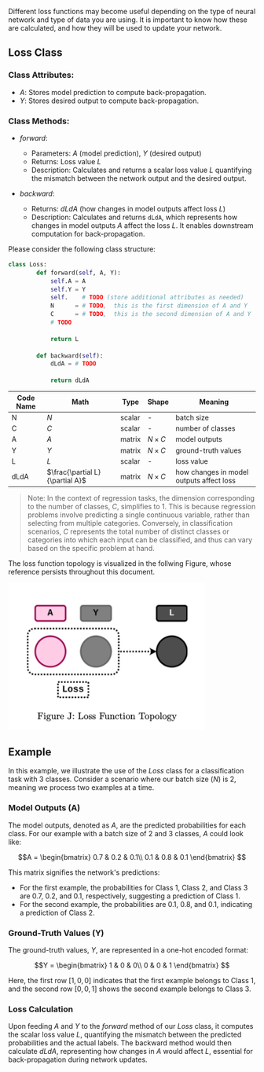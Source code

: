 Different loss functions may become useful depending on the type of neural network and type of data you are using. It is important to know how these are calculated, and how they will be used to update your network. 

## Loss Class

### Class Attributes:
- $A$: Stores model prediction to compute back-propagation.
- $Y$: Stores desired output to compute back-propagation.

### Class Methods:
- $forward$: 
  - Parameters: $A$ (model prediction), $Y$ (desired output)
  - Returns: Loss value $L$
  - Description: Calculates and returns a scalar loss value $L$ quantifying the mismatch between the network output and the desired output.
  
- $backward$: 
  - Returns: $dLdA$ (how changes in model outputs affect loss $L$)
  - Description: Calculates and returns `dLdA`, which represents how changes in model outputs $A$ affect the loss $L$. It enables downstream computation for back-propagation.


Please consider the following class structure:
```python
class Loss:
        def forward(self, A, Y):
            self.A = A
            self.Y = Y
            self.    # TODO (store additional attributes as needed)
            N      = # TODO,  this is the first dimension of A and Y
            C      = # TODO,  this is the second dimension of A and Y
            # TODO

            return L

        def backward(self):
            dLdA = # TODO

            return dLdA
```

| Code Name | Math      | Type    | Shape | Meaning                                 |
|-----------|-----------|---------|-------|-----------------------------------------|
| N         | $N$   | scalar  | -     | batch size                              |
| C         | $C$   | scalar  | -     | number of classes                       |
| A         | $A$   | matrix  | $N \times C$ | model outputs                        |
| Y         | $Y$   | matrix  | $N \times C$ | ground-truth values                   |
| L         | $L$   | scalar  | -     | loss value                              |
| dLdA      | $\frac{\partial L}{\partial A}$ | matrix  | $N \times C$ | how changes in model outputs affect loss |

> Note: In the context of regression tasks, the dimension corresponding to the number of classes, $C$, simplifies to 1. This is because regression problems involve predicting a single continuous variable, rather than selecting from multiple categories. Conversely, in classification scenarios, $C$ represents the total number of distinct classes or categories into which each input can be classified, and thus can vary based on the specific problem at hand.
>

The loss function topology is visualized in the follwing Figure, whose reference persists throughout this document.

<img src="Loss_Function_Topology.png" alt="Loss_Function_Topology" width="400" height="300"/>

## Example

In this example, we illustrate the use of the $Loss$ class for a classification task with 3 classes. Consider a scenario where our batch size ($N$) is 2, meaning we process two examples at a time.

### Model Outputs (A)

The model outputs, denoted as $A$, are the predicted probabilities for each class. For our example with a batch size of 2 and 3 classes, $A$ could look like:

$$A = 
\begin{bmatrix}
0.7 & 0.2 & 0.1\\
0.1 & 0.8 & 0.1
\end{bmatrix}
$$

This matrix signifies the network's predictions:
- For the first example, the probabilities for Class 1, Class 2, and Class 3 are 0.7, 0.2, and 0.1, respectively, suggesting a prediction of Class 1.
- For the second example, the probabilities are 0.1, 0.8, and 0.1, indicating a prediction of Class 2.

### Ground-Truth Values (Y)

The ground-truth values, $Y$, are represented in a one-hot encoded format:


$$Y = 
\begin{bmatrix}
1 & 0 & 0\\
0 & 0 & 1
\end{bmatrix}
$$

Here, the first row $[1, 0, 0]$ indicates that the first example belongs to Class 1, and the second row $[0, 0, 1]$ shows the second example belongs to Class 3.

### Loss Calculation

Upon feeding $A$ and $Y$ to the $forward$ method of our $Loss$ class, it computes the scalar loss value $L$, quantifying the mismatch between the predicted probabilities and the actual labels. The backward method would then calculate $dLdA$, representing how changes in $A$ would affect $L$, essential for back-propagation during network updates.
